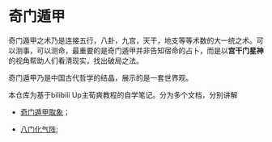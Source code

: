 # 奇门遁甲
奇门遁甲之术乃是连接五行，八卦，九宫，天干，地支等等术数的大一统之术。可以测事，可以测命，最重要的是奇门遁甲并非告知宿命的占卜，而是以**宫干门星神**的视角帮助人们看清现实，找出破局之法。

奇门遁甲乃是中国古代哲学的结晶，展示的是一套世界观。

本仓库为基于bilibili Up主荀爽教程的自学笔记。分为多个文档，分别讲解

+ [奇门遁甲取象](https://github.com/QiuYi111/QIMENDUJIA/blob/master/%E5%A5%87%E9%97%A8%E9%81%81%E7%94%B2%E5%8F%96%E8%B1%A1.md)；

+ [八门化气阵](https://github.com/QiuYi111/QIMENDUJIA/blob/master/%E5%85%AB%E9%97%A8%E5%8C%96%E6%B0%94.md);
